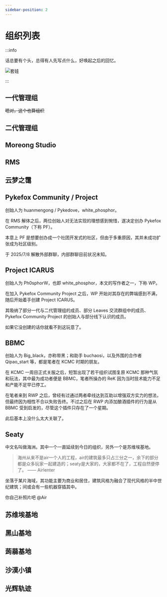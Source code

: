 ```yaml
---
sidebar-position: 2
---
```


# 组织列表

:::info

话总要有个头，总得有人先写点什么，好唤起之后的回忆。

![套娃](_images/套娃.jpg)

:::

## 一代管理组

~~嗯对，这个也算组织~~

## 二代管理组

## Moreong Studio

## RMS

## 云梦之霭

## Pykefox Community / Project

创始人为 huanmengong / Pykedove，white_phosphor。

在 RMS 解体之后，两位创始人对无法实现的理想感到惋惜，遂决定创办 Pykefox Community（下称 PF）。

本意上 PF 是想要创办成一个社团开发式的社区，但由于多重原因，其并未成功扩张成为社区级别。

于 2025/7/8 解散外部群聊，内部群聊目前状况未知。

## Project ICARUS

创始人为 Ph0sphorW，也即 white_phosphor，本文的写作者之一，下称 WP。

在加入 Pykefox Community Project 之后，WP 开始对其存在的弊端感到不满，随后开始着手创建 Project ICARUS。

其吸纳了部分一代与二代管理组的成员、部分 Leaves 交流群组中的成员、Pykefox Community Project 的创始人与部分线下认识的成员。

如果它没创建的话你就看不到这玩意了。

## BBMC

创始人为 Big_black，亦称带黑；和助手 buchaosi，以及外围的合作者 Qipao_start 等，都是笔者在 KCMC 时期的朋友。

在 KCMC 一周目正式关服之后，短暂出现了若干组织试图复原 KCMC 那种气氛和玩法，其中最为成功者便是 BBMC，笔者所操办的 ReK 因为当时技术能力不足和产能不足早已停工。

在笔者来到 RWP 之后，曾经有过通过两者牵线达到互助以增强双方实力的想法，但最终因为相性不合以失败告终。不过之后在 RWP 内添加酿酒插件的行为是从 BBMC 受到启发的，尽管这个插件只存在了一个星期。

此后基本上没什么太大关联了。

## Seaty

中文名叫做海洲。其中一个一直延续到今日的组织，另外一个是苏维埃基地。

> 海州从来不是air一个人的工程，air的建筑最多只占三分之一，余下的部分都是众多玩家一起建造的；seaty是大家的，大家都不在了，工程自然便停了。
> —— Airlenter

坐落于某片海域，其功能主要为商业和居住，建筑风格为融合了现代风格的半中世纪建筑；间或会有一些机器穿插其中。

你自己补照片吧 @Air

## 苏维埃基地

## 黑山基地

## 蒟蒻基地

## 沙漠小镇

## 光辉轨迹

## 

